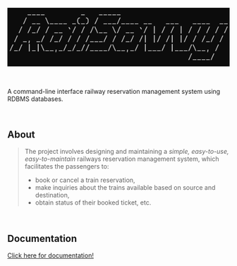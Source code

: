 ![logo](./images/logo.png)


</b>
<br>

A command-line interface railway reservation management system using RDBMS databases. 

<br>

## About
> The project involves designing and maintaining a *simple, easy-to-use, easy-to-maintain* railways reservation management system, which facilitates the passengers to: 
> - book or cancel a train reservation,
> - make inquiries about the trains available based on source and destination, 
> - obtain status of their booked ticket, etc.

<br>

## Documentation
[Click here for documentation!](./documentation.md)
